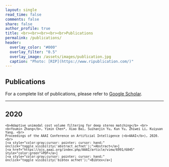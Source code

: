 ```yaml
---
layout: single
read_time: false
comments: false
share: false
author_profile: true
title: <br><br><br><br><br>Publications
permalink: /publications/
header:
  overlay_color: "#000"
  overlay_filter: "0.5"
  overlay_image: /assets/images/publication.jpg
  caption: "Photo: [RIP](https://www.ripublication.com/)"
---
```


## Publications

For a complete list of publications, please refer to <a href="https://scholar.google.co.uk/citations?hl=zh-CN&user=qLiVWVwAAAAJ" itemprop="sameAs"><i class="ai ai-fw ai-google-scholar-square" aria-hidden="true"></i>Google Scholar</a>.

---

## 2020

> <small>
    <b>Adaptive unimodal cost volume filtering for deep stereo matching</b> <br>
    <b>Youmin Zhang</b>, Yimin Chen*, Xiao Bai, Suihanjin Yu, Kun Yu, Zhiwei Li, Kuiyuan Yang. <br>
    Proceedings of the AAAI Conference on Artificial Intelligence (<b>AAAI</b>), 2020.<br>
    [<a style="color:gray;cursor: pointer; cursor: hand;" onclick="toggle_visibility('abstract_acfnet');">Abstract</a>]
    [<a href="https://ojs.aaai.org/index.php/AAAI/article/view/6991/6845" style="color:green">PDF</a>]
    [<a style="color:gray;cursor: pointer; cursor: hand;" onclick="toggle_visibility('bibtex_acfnet');">Bibtex</a>]
</small>
<div id="bibtex_acfnet" style="display:none;">
<small><div class="highlighter-rouge"><pre class="highlight">
<code>@inproceedings{zhang2020adaptive,
  title={Adaptive unimodal cost volume filtering for deep stereo matching},
  author={Zhang, Youmin and Chen, Yimin and Bai, Xiao and Yu, Suihanjin and Yu, Kun and Li, Zhiwei and Yang, Kuiyuan},
  booktitle={Proceedings of the AAAI Conference on Artificial Intelligence},
  volume={34},
  number={07},
  pages={12926--12934},
  year={2020}
}
</code></pre></div></small>
</div>

<div id="abstract_acfnet" style="display:none;">
<small><div class="highlighter-rouge"><pre class="highlight">
<code>
    State-of-the-art deep learning based stereo matching approaches treat disparity 
    estimation as a regression problem, where loss function is directly defined on 
    true disparities and their estimated ones. However, disparity is just a byproduct
    of a matching process modeled by cost volume, while indirectly learning cost 
    volume driven by disparity regression is prone to overfitting since the cost 
    volume is under constrained. In this paper, we propose to directly add constraints
    to the cost volume by filtering cost volume with unimodal distribution peaked at
    true disparities. In addition, variances of the unimodal distributions for each
    pixel are estimated to explicitly model matching uncertainty under different contexts.
    The proposed architecture achieves state-of-the-art performance on Scene Flow and two 
    KITTI stereo benchmarks. In particular, our method ranked the 1 st place of KITTI
    2012 evaluation and the 4 th place of KITTI 2015 evaluation (recorded on 2019.8. 20).
    The codes of AcfNet are available at: https://github. com/youmi-zym/AcfNet.
</code></pre></div></small>
</div>


<script type="text/javascript">
   function toggle_visibility(block_id) {
       var e = document.getElementById(block_id);
       if(e.style.display == 'block')
          e.style.display = 'none';
       else
          e.style.display = 'block';
   }
</script>	
